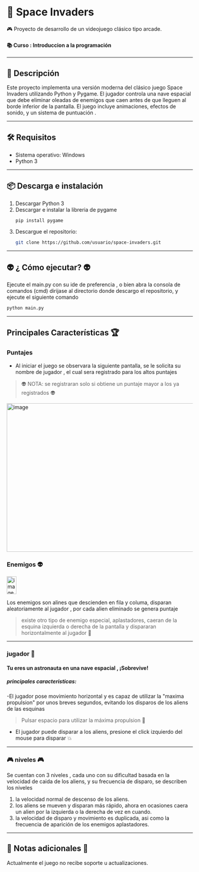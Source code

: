 # 👾 Space Invaders

🎮 Proyecto de desarrollo de un videojuego clásico tipo arcade.



#### 📚 Curso : Introduccion a la programación

---

## 🧠 Descripción
Este proyecto implementa una versión moderna del clásico juego Space Invaders utilizando Python y Pygame. El jugador controla una nave espacial que debe eliminar oleadas de enemigos que caen antes de que lleguen al borde inferior de la pantalla. El juego incluye animaciones, efectos de sonido, y un sistema de puntuación .

---

## 🛠️ Requisitos
- Sistema operativo: Windows 
- Python 3

---

## 📦 Descarga e instalación
1. Descargar Python 3
2. Descargar e instalar la libreria de pygame
    ```bash
   pip install pygame 
   ```  
3. Descargue el repositorio:
   ```bash
   git clone https://github.com/usuario/space-invaders.git

---
## :alien: ¿ Cómo ejecutar? :alien:
Ejecute el main.py con su ide de preferencia , o bien abra la consola de comandos (cmd) dirijase al directorio donde descargo el repositorio, y ejecute el siguiente comando 


 ```bash
python main.py 
 ```
---
## Principales Características  :trophy:
### Puntajes
- Al iniciar el juego se observara la siguiente pantalla, se le solicita su nombre de jugador , el cual sera registrado para los altos puntajes
 > :alien: NOTA: se registraran solo si obtiene un puntaje mayor a los ya registrados :alien:
<img width="585" height="401" alt="image" src="https://github.com/user-attachments/assets/70d738aa-b197-4255-96bc-03dbcb21a7a7" />

### Enemigos :alien:

<img width="26" height="48" alt="image" src="https://github.com/user-attachments/assets/db0d1c37-c3c5-4536-9e43-04b0fff7d508" />

Los enemigos son alines que descienden en fila y columa, disparan aleatoriamente al jugador , por cada alien eliminado se genera puntaje
> existe otro tipo de enemigo especial, aplastadores, caeran de la esquina izquierda o derecha de la pantalla y dispararan horizontalmente al jugador 👾
---
### jugador :rocket:
#### Tu eres un astronauta en una nave espacial , ¡Sobrevive!
##### principales caracteristicas:
-El jugador pose movimiento horizontal y es capaz de utilizar la "maxima propulsion" por unos breves segundos, evitando los disparos de los aliens de las esquinas
> Pulsar espacio para utilizar la máxima propulsion :rocket:
- El jugador puede disparar a los aliens, presione el click izquierdo del mouse para disparar :boom:
---
### :video_game: niveles :video_game:
Se cuentan con 3 niveles , cada uno con su dificultad basada en la velocidad de caida de los aliens, y su frecuencia de disparo, se describen los niveles
1. la velocidad normal de descenso de los aliens.
2. los aliens se mueven y disparan más rápido, ahora en ocasiones caera un alien por la izquierda o la derecha de vez en cuando.
3.  la velocidad de disparo y movimiento es duplicada, asi como la frecuencia de aparición de los enemigos aplastadores. 

---
## :notebook: Notas adicionales :notebook:
Actualmente el juego no recibe soporte u actualizaciones.
